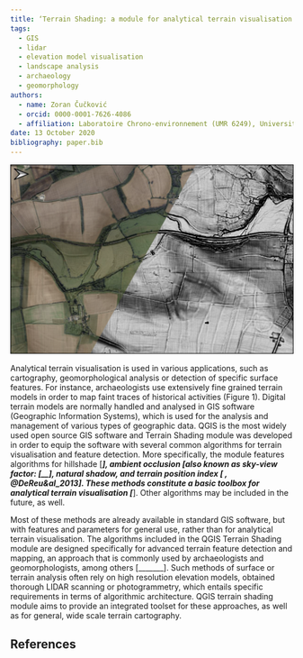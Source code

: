 ```yaml
---
title: ‘Terrain Shading: a module for analytical terrain visualisation in QGIS’
tags:
  - GIS
  - lidar
  - elevation model visualisation
  - landscape analysis
  - archaeology 
  - geomorphology
authors:
  - name: Zoran Čučković
  - orcid: 0000-0001-7626-4086
  - affiliation: Laboratoire Chrono-environnement (UMR 6249), Université de Bourgogne Franche-Comté
date: 13 October 2020
bibliography: paper.bib
---
```

 
![Figure 1. Historic agricultural landscape revealed by analytical shading of Lidar derived terrain model. We can see traces of field boundaries, paths, and some ploughing marks, especially in the upper right corner (Site: environs of Oxford, UK; data: [__________]; methods used: terrain position index (TPI), ambient occlusion and a bit of hillshading.).](fig1.png)


Analytical terrain visualisation is used in various applications, such as cartography, geomorphological analysis or detection of specific surface features. For instance, archaeologists use extensively fine grained terrain models in order to map faint traces of historical activities (Figure 1). Digital terrain models are normally handled and analysed in GIS software (Geographic Information Systems), which is used for the analysis and management of various types of geographic data. QGIS is the most widely used open source GIS software and Terrain Shading module was developed in order to equip the software with several common algorithms for terrain visualisation and feature detection. More specifically, the module features algorithms for hillshade [____], ambient occlusion [also known as sky-view factor: [_____], natural shadow, and terrain position index [___  , @DeReu_&al_2013].  These methods constitute a basic toolbox for analytical terrain visualisation [___]. Other algorithms may be included in the future, as well. 

Most of these methods are already available in standard GIS software, but with features and parameters for general use, rather than for analytical terrain visualisation. The algorithms included in the QGIS Terrain Shading module are designed specifically for advanced terrain feature detection and mapping, an approach that is commonly used by archaeologists and geomorphologists, among others [_______]. Such methods of surface or terrain analysis often rely on high resolution elevation models, obtained thorough LIDAR scanning or photogrammetry, which entails specific requirements in terms of algorithmic architecture. QGIS terrain shading module aims to provide an integrated toolset for these approaches, as well as for general, wide scale terrain cartography.

## References
